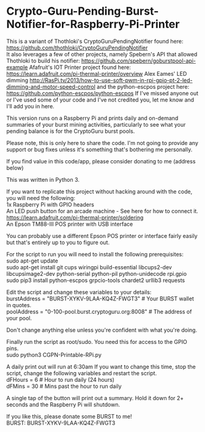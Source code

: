 # Crypto-Guru-Pending-Burst-Notifier-for-Raspberry-Pi-Printer
This is a variant of Thothloki's CryptoGuruPendingNotifier found here: https://github.com/thothloki/CryptoGuruPendingNotifier<br>
It also leverages a few of other projects, namely Spebern's API that allowed Thothloki to build his notifier: https://github.com/spebern/goburstpool-api-example Afafruit's IOT Printer project found here: https://learn.adafruit.com/pi-thermal-printer/overview Alex Eames' LED dimming http://RasPi.tv/2013/how-to-use-soft-pwm-in-rpi-gpio-pt-2-led-dimming-and-motor-speed-control   and the python-escpos project here: https://github.com/python-escpos/python-escpos If I've missed anyone out or I've used some of your code and I've not credited you, let me know and I'll add you in here.

This version runs on a Raspberry Pi and prints daily and on-demand summaries of your burst mining activities, particularly to see what your pending balance is for the CryptoGuru burst pools.

Please note, this is only here to share the code. I'm not going to provide any support or bug fixes unless it's something that's bothering me personally.

If you find value in this code/app, please consider donating to me (address below)

This was written in Python 3.

If you want to replicate this project without hacking around with the code, you will need the following:<br>
1x Raspberry Pi with GPIO headers<br>
An LED push button for an arcade machine - See here for how to connect it. https://learn.adafruit.com/pi-thermal-printer/soldering<br>
An Epson TM88-III POS printer with USB interface

You can probably use a different Epson POS printer or interface fairly easily but that's entirely up to you to figure out.

For the script to run you will need to install the following prerequisites:<br>
sudo apt-get update<br>
sudo apt-get install git cups wiringpi build-essential libcups2-dev libcupsimage2-dev python-serial python-pil python-unidecode rpi.gpio<br>
sudo pip3 install python-escpos grpcio-tools chardet2 urllib3 requests

Edit the script and change these variables to your details:<br>
burstAddress = "BURST-XYKV-9LAA-KQ4Z-FWGT3" # Your BURST wallet in quotes.<br>
poolAddress  = "0-100-pool.burst.cryptoguru.org:8008" # The address of your pool.

Don't change anything else unless you're confident with what you're doing.

Finally run the script as root/sudo. You need this for access to the GPIO pins.<br>
sudo python3 CGPN-Printable-RPi.py

A daily print out will run at 6:30am If you want to change this time, stop the script, change the following variables and restart the script.<br>
dFHours      = 6     # Hour to run daily (24 hours)<br>
dFMins       = 30    # Mins past the hour to run daily

A single tap of the button will print out a summary. Hold it down for 2+ seconds and the Raspberry Pi will shutdown.

If you like this, please donate some BURST to me!<br>
BURST: BURST-XYKV-9LAA-KQ4Z-FWGT3
